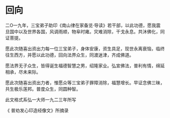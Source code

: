 # 回向

二O一九年，三宝弟子助印《南山律在家备览·导读》若干部，以此功德，愿我震旦国中以及世界各国，风调雨顺，物阜时雍。灾难消除，干戈永息。共沐佛化，同证菩提。

愿此次随喜出资出力每一位三宝弟子，身体安康，资生具足，现世永离衰恼，临终往生西方，并愿以此功德，回向法界众生，同渡迷津，齐成佛道。

愿法界无子众生，皆得诞生福德智慧之男，绍隆家业。弘宣佛法，普利有情，绵延相承，尽未来际。

愿此次随喜出资出力者，惟愿众等三宝弟子罪障消除，福慧增长。早证念佛三昧，共生极乐莲邦。普度众生，同圆种智。

此文格式系弘一大师一九二三年所写

《 普劝发心印造经像文》所摘录
